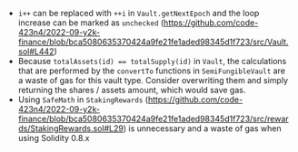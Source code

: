 - `i++` can be replaced with `++i` in `Vault.getNextEpoch` and the loop increase can be marked as `unchecked` (https://github.com/code-423n4/2022-09-y2k-finance/blob/bca5080635370424a9fe21fe1aded98345d1f723/src/Vault.sol#L442)
- Because `totalAssets(id) == totalSupply(id)` in `Vault`, the calculations that are performed by the `convertTo` functions in `SemiFungibleVault` are a waste of gas for this vault type. Consider overwriting them and simply returning the shares / assets amount, which would save gas.
- Using `SafeMath` in `StakingRewards` (https://github.com/code-423n4/2022-09-y2k-finance/blob/bca5080635370424a9fe21fe1aded98345d1f723/src/rewards/StakingRewards.sol#L29) is unnecessary and a waste of gas when using Solidity 0.8.x